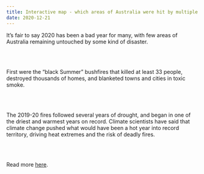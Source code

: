 ```yaml
---
title: Interactive map - which areas of Australia were hit by multiple disasters in 2020?
date: 2020-12-21
---
```


<p>It’s fair to say 2020 has been a bad year for many, with few areas of Australia remaining untouched by some kind of disaster.</p><br><br>

<p>First were the “black Summer” bushfires that killed at least 33 people, destroyed thousands of homes, and blanketed towns and cities in toxic smoke.</p><br><br>

<p>The 2019-20 fires followed several years of drought, and began in one of the driest and warmest years on record. Climate scientists have said that climate change pushed what would have been a hot year into record territory, driving heat extremes and the risk of deadly fires.</p><br><br>

<p>Read more <a href="https://www.theguardian.com/news/datablog/2020/dec/22/interactive-map-which-areas-of-australia-were-hit-by-multiple-disasters-in-2020">here</a>.</p>